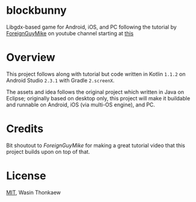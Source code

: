 # blockbunny

Libgdx-based game for Android, iOS, and PC following the tutorial by [ForeignGuyMike](https://www.youtube.com/channel/UC_IV37n-uBpRp64hQIwywWQ) on youtube channel starting at [this](https://www.youtube.com/watch?v=85A1w1iD2oA)

# Overview

This project follows along with tutorial but code written in Kotlin `1.1.2` on Android Studio `2.3.1` with Gradle `2.screenX`.

The assets and idea follows the original project which written in Java on Eclipse; originally based on desktop only, this project will make it buildable and runnable on Android, iOS (via multi-OS engine), and PC.

# Credits

Bit shoutout to *ForeignGuyMike* for making a great tutorial video that this project builds upon on top of that.

# License

[MIT](https://github.com/haxpor/blockbunny/blob/master/LICENSE), Wasin Thonkaew
